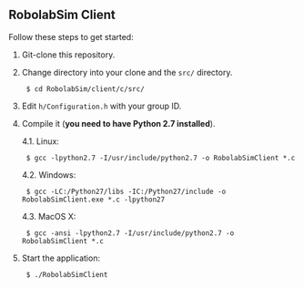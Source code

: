 ## RobolabSim Client

Follow these steps to get started:

1. Git-clone this repository.

2. Change directory into your clone and the ```src/``` directory.

        $ cd RobolabSim/client/c/src/

3. Edit ```h/Configuration.h``` with your group ID.

4. Compile it (**you need to have Python 2.7 installed**).

    4.1. Linux:
    
        $ gcc -lpython2.7 -I/usr/include/python2.7 -o RobolabSimClient *.c

    4.2. Windows:
    
        $ gcc -LC:/Python27/libs -IC:/Python27/include -o RobolabSimClient.exe *.c -lpython27

    4.3. MacOS X:
    
        $ gcc -ansi -lpython2.7 -I/usr/include/python2.7 -o RobolabSimClient *.c

5. Start the application:

        $ ./RobolabSimClient
